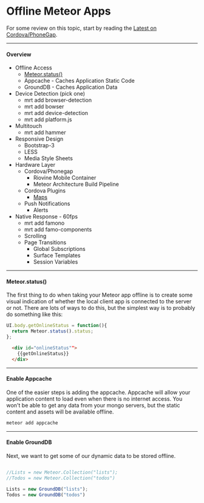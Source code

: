 Offline Meteor Apps
============================================


For some review on this topic, start by reading the [Latest on Cordova/PhoneGap](https://groups.google.com/forum/#!searchin/meteor-talk/morten$20meteor$20architecture$20build/meteor-talk/sZLCHH1Hd3I/wyTf21_smzkJ).

----------------------------------
####  Overview

- Offline Access  
  - [Meteor.status()](http://docs.meteor.com/#meteor_status)  
  - Appcache - Caches Application Static Code  
  - GroundDB - Caches Application Data
- Device Detection (pick one)  
  - mrt add browser-detection  
  - mrt add bowser  
  - mrt add device-detection  
  - mrt add platform.js  
- Multitouch  
  - mrt add hammer  
- Responsive Design  
  - Bootstrap-3  
  - LESS  
  - Media Style Sheets  
- Hardware Layer  
  - Cordova/Phonegap  
    - Riovine Mobile Container  
    - Meteor Architecture Build Pipeline  
  - Cordova Plugins  
    - [Maps](https://github.com/wf9a5m75/phonegap-googlemaps-plugin)    
  - Push Notifications  
    - Alerts  
- Native Response - 60fps  
  - mrt add famono  
  - mrt add famo-components  
  - Scrolling  
  - Page Transitions  
    - Global Subscriptions  
    - Surface Templates  
    - Session Variables   

----------------------------------
####  Meteor.status()

The first thing to do when taking your Meteor app offline is to create some visual indication of whether the local client app is connected to the server or not.  There are lots of ways to do this, but the simplest way is to probably do something like this:

````js
UI.body.getOnlineStatus = function(){
  return Meteor.status().status;
};
````

````html
  <div id="onlineStatus"">
    {{getOnlineStatus}}
  </div>
````

----------------------------------
####  Enable Appcache  

One of the easier steps is adding the appcache.  Appcache will allow your application content to load even when there is no internet access.  You won't be able to get any data from your mongo servers, but the static content and assets will be available offline.

````sh
meteor add appcache
````

----------------------------------
####  Enable GroundDB

Next, we want to get some of our dynamic data to be stored offline.  


````js

//Lists = new Meteor.Collection("lists");
//Todos = new Meteor.Collection("todos")

Lists = new GroundDB("lists");
Todos = new GroundDB("todos")
````

